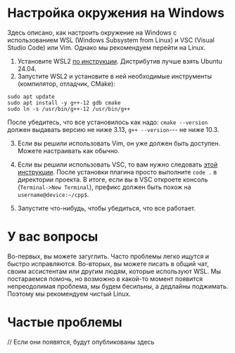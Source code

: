 # Настройка окружения на Windows

Здесь описано, как настроить окружение на Windows с использованием WSL (Windows Subsystem from Linux) и VSC (Visual Studio Code) или Vim. Однако мы рекомендуем перейти на Linux.

1. Установите WSL2 [по инструкции](https://docs.microsoft.com/ru-ru/windows/wsl/install-win10#manual-installation-steps). Дистрибутив лучше взять Ubuntu 24.04.
2. Запустите WSL2 и установите в ней необходимые инструменты (компилятор, отладчик, CMake):

```
sudo apt update
sudo apt install -y g++-12 gdb cmake
sudo ln -s /usr/bin/g++-12 /usr/bin/g++
```

После убедитесь, что все установилось как надо: `cmake --version` должен выдавать версию не ниже 3.13, `g++ --version`--- не ниже 10.3.

3. Если вы решили использовать Vim, он уже должен быть доступен. Можете настраивать как обычно.

4. Если вы решили использовать VSC, то вам нужно следовать [этой инструкции](https://code.visualstudio.com/docs/remote/wsl). После установки плагина просто выполните `code .` в директории проекта. В итоге, если вы в VSC откроете консоль (`Terminal->New Terminal`), префикс должен быть похож на `username@device:~/cpp$`.

5. Запустите что-нибудь, чтобы убедиться, что все работает.

# У вас вопросы

Во-первых, вы можете загуглить. Часто проблемы легко ищутся и быстро исправляются. Во-вторых, вы можете писать в общий чат, своим ассистентам или другим людям, которые используют WSL. Мы постараемся помочь, но возможно в какой-то момент появится непреодолимая проблема, мы будем бесильны, а дедлайны поджимать. Поэтому мы рекомендуем чистый Linux.

# Частые проблемы

// Если они появятся, будут опубликованы здесь
